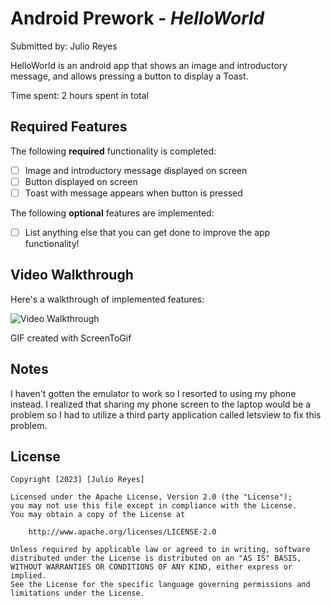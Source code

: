 # Android Prework - *HelloWorld*

Submitted by: Julio Reyes

HelloWorld is an android app that shows an image and introductory message, and allows pressing a button to display a Toast. 

Time spent: 2 hours spent in total

## Required Features

The following **required** functionality is completed:

* [ ] Image and introductory message displayed on screen
* [ ] Button displayed on screen
* [ ] Toast with message appears when button is pressed 

The following **optional** features are implemented:

* [ ] List anything else that you can get done to improve the app functionality!

## Video Walkthrough

Here's a walkthrough of implemented features:

<img src='https://imgur.com/a/piGYwyc' title='Video Walkthrough' width='' alt='Video Walkthrough' />

GIF created with ScreenToGif

## Notes

I haven't gotten the emulator to work so I resorted to using my phone instead. I realized that sharing my phone screen to the laptop would be a problem so I had to utilize a third party application called letsview to fix this problem. 

## License

    Copyright [2023] [Julio Reyes]

    Licensed under the Apache License, Version 2.0 (the "License");
    you may not use this file except in compliance with the License.
    You may obtain a copy of the License at

        http://www.apache.org/licenses/LICENSE-2.0

    Unless required by applicable law or agreed to in writing, software
    distributed under the License is distributed on an "AS IS" BASIS,
    WITHOUT WARRANTIES OR CONDITIONS OF ANY KIND, either express or implied.
    See the License for the specific language governing permissions and
    limitations under the License.
